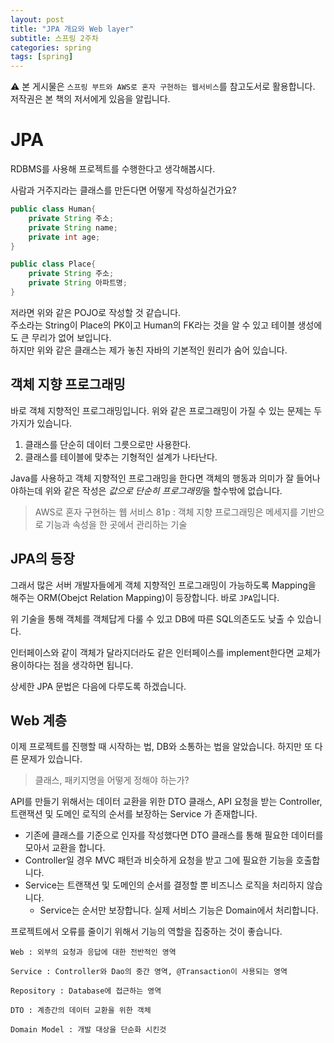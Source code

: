 ```yaml
---
layout: post
title: "JPA 개요와 Web layer"
subtitle: 스프링 2주차
categories: spring
tags: [spring]
---
```

⚠️ 본 게시물은 `스프링 부트와 AWS로 혼자 구현하는 웹서비스`를 참고도서로 활용합니다. 저작권은 본 책의 저서에게 있음을 알립니다.
# JPA
RDBMS를 사용해 프로젝트를 수행한다고 생각해봅시다.

사람과 거주지라는 클래스를 만든다면 어떻게 작성하실건가요?

```java
public class Human{
    private String 주소;
    private String name;
    private int age;
}

public class Place{
    private String 주소;
    private String 아파트명;
}
```
저라면 위와 같은 POJO로 작성할 것 같습니다.\
주소라는 String이 Place의 PK이고 Human의 FK라는 것을 알 수 있고 테이블 생성에도 큰 무리가 없어 보입니다.\
하지만 위와 같은 클래스는 제가 놓친 자바의 기본적인 원리가 숨어 있습니다.

## 객체 지향 프로그래밍
바로 객체 지향적인 프로그래밍입니다. 위와 같은 프로그래밍이 가질 수 있는 문제는 두가지가 있습니다.

1. 클래스를 단순히 데이터 그릇으로만 사용한다.
2. 클래스를 테이블에 맞추는 기형적인 설계가 나타난다.

Java를 사용하고 객체 지향적인 프로그래밍을 한다면 객체의 행동과 의미가 잘 들어나야하는데 위와 같은 작성은 *값으로 단순히 프로그래밍*을 할수밖에 없습니다.

> AWS로 혼자 구현하는 웹 서비스 81p : 객체 지향 프로그래밍은 메세지를 기반으로 기능과 속성을 한 곳에서 관리하는 기술

## JPA의 등장
그래서 많은 서버 개발자들에게 객체 지향적인 프로그래밍이 가능하도록 Mapping을 해주는 ORM(Obejct Relation Mapping)이 등장합니다. 바로 `JPA`입니다.

위 기술을 통해 객체를 객체답게 다룰 수 있고 DB에 따른 SQL의존도도 낮출 수 있습니다.

인터페이스와 같이 객체가 달라지더라도 같은 인터페이스를 implement한다면 교체가 용이하다는 점을 생각하면 됩니다.

상세한 JPA 문법은 다음에 다루도록 하겠습니다.

## Web 계층
이제 프로젝트를 진행할 때 시작하는 법, DB와 소통하는 법을 알았습니다. 하지만 또 다른 문제가 있습니다.
> 클래스, 패키지명을 어떻게 정해야 하는가?

API를 만들기 위해서는 데이터 교환을 위한 DTO 클래스, API 요청을 받는 Controller, 트랜잭션 및 도메인 로직의 순서를 보장하는 Service 가 존재합니다.

- 기존에 클래스를 기준으로 인자를 작성했다면 DTO 클래스를 통해 필요한 데이터를 모아서 교환을 합니다.
- Controller일 경우 MVC 패턴과 비슷하게 요청을 받고 그에 필요한 기능을 호출합니다.
- Service는 트랜잭션 및 도메인의 순서를 결정할 뿐 비즈니스 로직을 처리하지 않습니다.
  - Service는 순서만 보장합니다. 실제 서비스 기능은 Domain에서 처리합니다.

프로젝트에서 오류를 줄이기 위해서 기능의 역할을 집중하는 것이 좋습니다. 
```
Web : 외부의 요청과 응답에 대한 전반적인 영역

Service : Controller와 Dao의 중간 영역, @Transaction이 사용되는 영역

Repository : Database에 접근하는 영역

DTO : 계층간의 데이터 교환을 위한 객체

Domain Model : 개발 대상을 단순화 시킨것
```



